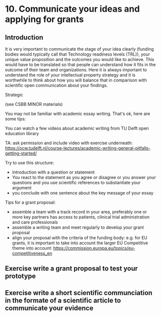 # 10. Communicate your ideas and applying for grants

## Introduction
It is very important to communicate the stage of your idea clearly (funding bodies would typically call that Technology readiness levels (TRL)), your unique value proposition and the outcomes you would like to achieve. This would have to be translated so that people can understand how it fits in the outcome of their team and organizations. Here it is always important to understand the role of your intellectual property strategy and it is worthwhile to think about how you will balance that in comparison with scientific open communication about your findings. 

Strategic

(see CSBB MINOR materials)

You may not be familiar with academic essay writing. That's ok, here are some tips:

You can watch a few videos about academic writing from TU Delft open education library  

TA: ask permission and include video with exercise underneath:
https://ocw.tudelft.nl/course-lectures/academic-writing-general-pitfalls-getting-started/

 Try to use this structure:
* Introduction with a question or statement
* You react to the statement as you agree or disagree or you answer your questions and you use scientific references to substantiate your argument
* you conclude with one sentence about the key message of your essay

Tips for a grant proposal:
* assemble a team with a track record in your area, preferably one or more key partners has access to patients, clinical trial administration and care professionals
* assemble a writing team and meet regularly to develop your grant proposal
* align your proposal with the criteria of the funding body: e.g. for EU grants, it is important to take into account the larger EU Competitive theme into account: https://commission.europa.eu/topics/eu-competitiveness_en

## Exercise write a grant proposal to test your prototype

## Exercise write a short scientific communciation in the formate of a scientific article to communicate your evidence
